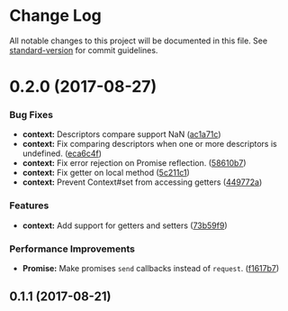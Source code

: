 # Change Log

All notable changes to this project will be documented in this file.
See [standard-version](https://github.com/conventional-changelog/standard-version) for commit guidelines.

<a name="0.2.0"></a>
# 0.2.0 (2017-08-27)


### Bug Fixes

* **context:** Descriptors compare support NaN ([ac1a71c](https://github.com/remotelib/remote-lib/tree/master/packages/remote-context/commit/ac1a71c))
* **context:** Fix comparing descriptors when one or more descriptors is undefined. ([eca6c4f](https://github.com/remotelib/remote-lib/tree/master/packages/remote-context/commit/eca6c4f))
* **context:** Fix error rejection on Promise reflection. ([58610b7](https://github.com/remotelib/remote-lib/tree/master/packages/remote-context/commit/58610b7))
* **context:** Fix getter on local method ([5c211c1](https://github.com/remotelib/remote-lib/tree/master/packages/remote-context/commit/5c211c1))
* **context:** Prevent Context#set from accessing getters ([449772a](https://github.com/remotelib/remote-lib/tree/master/packages/remote-context/commit/449772a))


### Features

* **context:** Add support for getters and setters ([73b59f9](https://github.com/remotelib/remote-lib/tree/master/packages/remote-context/commit/73b59f9))


### Performance Improvements

* **Promise:** Make promises `send` callbacks instead of `request`. ([f1617b7](https://github.com/remotelib/remote-lib/tree/master/packages/remote-context/commit/f1617b7))



<a name="0.1.1"></a>
## 0.1.1 (2017-08-21)
